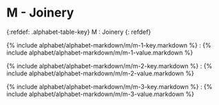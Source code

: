  <div data-role="collapsible" data-inset="false" markdown="1">
 <h1 class="cart-collapsible-div">M - Joinery</h1>

{:refdef: .alphabet-table-key}
M
: Joinery
{: refdef}

{% include alphabet/alphabet-markdown/m/m-1-key.markdown %}
: {% include alphabet/alphabet-markdown/m/m-1-value.markdown %}

{% include alphabet/alphabet-markdown/m/m-2-key.markdown %}
: {% include alphabet/alphabet-markdown/m/m-2-value.markdown %}

{% include alphabet/alphabet-markdown/m/m-3-key.markdown %}
: {% include alphabet/alphabet-markdown/m/m-3-value.markdown %}

 </div>
